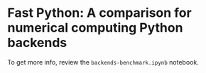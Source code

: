 # Fast Python: A comparison for numerical computing Python backends

To get more info, review the `backends-benchmark.ipynb` notebook.